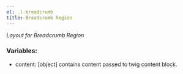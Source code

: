 ```yaml
---
el: .l-breadcrumb
title: Breadcrumb Region
---
```


_Layout for Breadcrumb Region_

### Variables:

- content: [object] contains content passed to twig content block.
